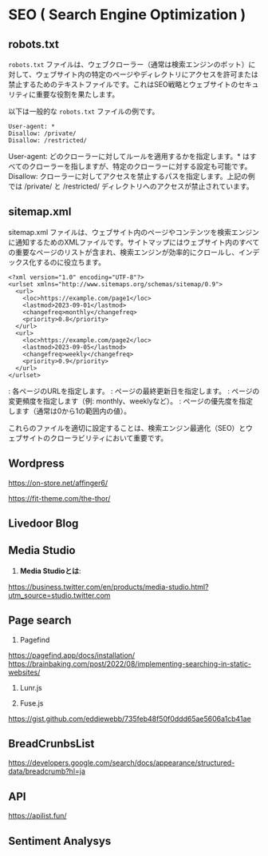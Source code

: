 # SEO  ( Search Engine Optimization ) 

## robots.txt

`robots.txt` ファイルは、ウェブクローラー（通常は検索エンジンのボット）に対して、ウェブサイト内の特定のページやディレクトリにアクセスを許可または禁止するためのテキストファイルです。これはSEO戦略とウェブサイトのセキュリティに重要な役割を果たします。

以下は一般的な `robots.txt` ファイルの例です。

```
User-agent: *
Disallow: /private/
Disallow: /restricted/
```

User-agent: どのクローラーに対してルールを適用するかを指定します。* はすべてのクローラーを指しますが、特定のクローラーに対する設定も可能です。
Disallow: クローラーに対してアクセスを禁止するパスを指定します。上記の例では /private/ と /restricted/ ディレクトリへのアクセスが禁止されています。

## sitemap.xml

sitemap.xml ファイルは、ウェブサイト内のページやコンテンツを検索エンジンに通知するためのXMLファイルです。サイトマップにはウェブサイト内のすべての重要なページのリストが含まれ、検索エンジンが効率的にクロールし、インデックス化するのに役立ちます。

```
<?xml version="1.0" encoding="UTF-8"?>
<urlset xmlns="http://www.sitemaps.org/schemas/sitemap/0.9">
  <url>
    <loc>https://example.com/page1</loc>
    <lastmod>2023-09-01</lastmod>
    <changefreq>monthly</changefreq>
    <priority>0.8</priority>
  </url>
  <url>
    <loc>https://example.com/page2</loc>
    <lastmod>2023-09-05</lastmod>
    <changefreq>weekly</changefreq>
    <priority>0.9</priority>
  </url>
</urlset>

```

<loc>: 各ページのURLを指定します。
<lastmod>: ページの最終更新日を指定します。
<changefreq>: ページの変更頻度を指定します（例: monthly、weeklyなど）。
<priority>: ページの優先度を指定します（通常は0から1の範囲内の値）。
  
これらのファイルを適切に設定することは、検索エンジン最適化（SEO）とウェブサイトのクローラビリティにおいて重要です。

## Wordpress 

https://on-store.net/affinger6/

https://fit-theme.com/the-thor/

## Livedoor Blog


## Media Studio

1. **Media Studioとは**:

https://business.twitter.com/en/products/media-studio.html?utm_source=studio.twitter.com

## Page search

1. Pagefind

https://pagefind.app/docs/installation/
https://brainbaking.com/post/2022/08/implementing-searching-in-static-websites/

1. Lunr.js

1. Fuse.js

https://gist.github.com/eddiewebb/735feb48f50f0ddd65ae5606a1cb41ae

## BreadCrunbsList

https://developers.google.com/search/docs/appearance/structured-data/breadcrumb?hl=ja


## API

https://apilist.fun/

## Sentiment Analysys